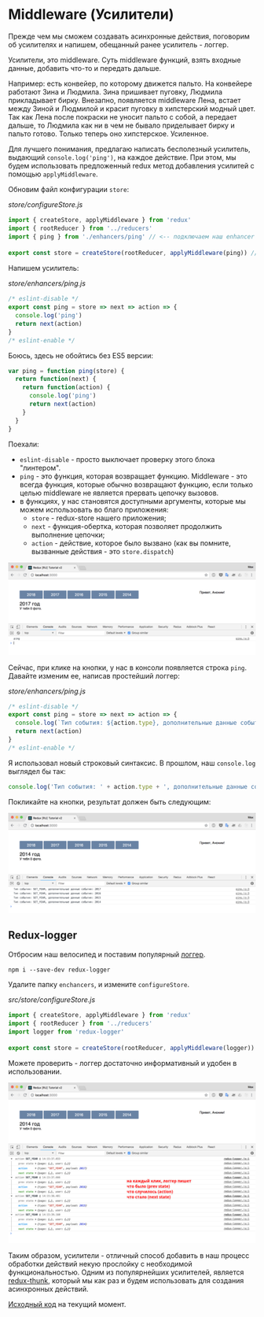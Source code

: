 # Middleware (Усилители)

Прежде чем мы сможем создавать асинхронные действия, поговорим об усилителях и напишем, обещанный ранее усилитель - логгер.

Усилители, это middleware. Суть middleware функций, взять входные данные, добавить что-то и передать дальше.

Например: есть конвейер, по которому движется пальто. На конвейере работают Зина и Людмила. Зина пришивает пуговку, Людмила прикладывает бирку. Внезапно, появляется middleware Лена, встает между Зиной и Людмилой и красит пуговку в хипстерский модный цвет. Так как Лена после покраски не уносит пальто с собой, а передает дальше, то Людмила как ни в чем не бывало приделывает бирку и пальто готово. Только теперь оно хипстерское. Усиленное.

Для лучшего понимания, предлагаю написать бесполезный усилитель, выдающий `console.log('ping')`, на каждое действие. При этом, мы будем использовать предложенный redux метод добавления усилитей с помощью `applyMiddleware`.

Обновим файл конфигурации `store`:

_store/configureStore.js_

```js
import { createStore, applyMiddleware } from 'redux'
import { rootReducer } from '../reducers'
import { ping } from './enhancers/ping' // <-- подключаем наш enhancer

export const store = createStore(rootReducer, applyMiddleware(ping)) // <-- добавляем его в цепочку middleware'ов
```

Напишем усилитель:

_store/enhancers/ping.js_

```js
/* eslint-disable */
export const ping = store => next => action => {
  console.log('ping')
  return next(action)
}
/* eslint-enable */
```

Боюсь, здесь не обойтись без ES5 версии:

```js
var ping = function ping(store) {
  return function(next) {
    return function(action) {
      console.log('ping')
      return next(action)
    }
  }
}
```

Поехали:

- `eslint-disable` - просто выключает проверку этого блока "линтером".
- `ping` - это функция, которая возвращает функцию. Middleware - это всегда функция, которые обычно возвращают функцию, если только целью middleware не является прервать цепочку вызовов.
- в функциях, у нас становятся доступными аргументы, которые мы можем использовать во благо приложения:
  - `store` - redux-store нашего приложения;
  - `next` - функция-обертка, которая позволяет продолжить выполнение цепочки;
  - `action` - действие, которое было вызвано (как вы помните, вызванные действия - это `store.dispatch`)

![Middleware](ping-logger.jpg)

Сейчас, при клике на кнопки, у нас в консоли появляется строка `ping`. Давайте изменим ее, написав простейший логгер:

_store/enhancers/ping.js_

```js
/* eslint-disable */
export const ping = store => next => action => {
  console.log(`Тип события: ${action.type}, дополнительные данные события: ${action.payload}`)
  return next(action)
}
/* eslint-enable */
```

Я использовал новый строковый синтаксис. В прошлом, наш `console.log` выглядел бы так:

```js
console.log('Тип события: ' + action.type + ', дополнительные данные события: ' + action.payload)
```

Покликайте на кнопки, результат должен быть следующим:

![Middleware с типами](ping-logger-with-type.jpg)

## Redux-logger

Отбросим наш велосипед и поставим популярный [логгер](https://github.com/LogRocket/redux-logger).

```
npm i --save-dev redux-logger
```

Удалите папку `enchancers`, и измените `configureStore`.

_src/store/configureStore.js_

```js
import { createStore, applyMiddleware } from 'redux'
import { rootReducer } from '../reducers'
import logger from 'redux-logger'

export const store = createStore(rootReducer, applyMiddleware(logger))
```

Можете проверить - логгер достаточно информативный и удобен в использовании.

![Redux Logger](redux-logger.jpg)

Таким образом, усилители - отличный способ добавить в наш процесс обработки действий некую прослойку с необходимой функциональностью.
Одним из популярнейших усилителей, является [redux-thunk](https://github.com/reduxjs/redux-thunk), который мы как раз и будем использовать для создания асинхронных действий.

[Исходный код](https://github.com/maxfarseer/redux-course-ru-v2/tree/chp10-apply-middleware) на текущий момент.
